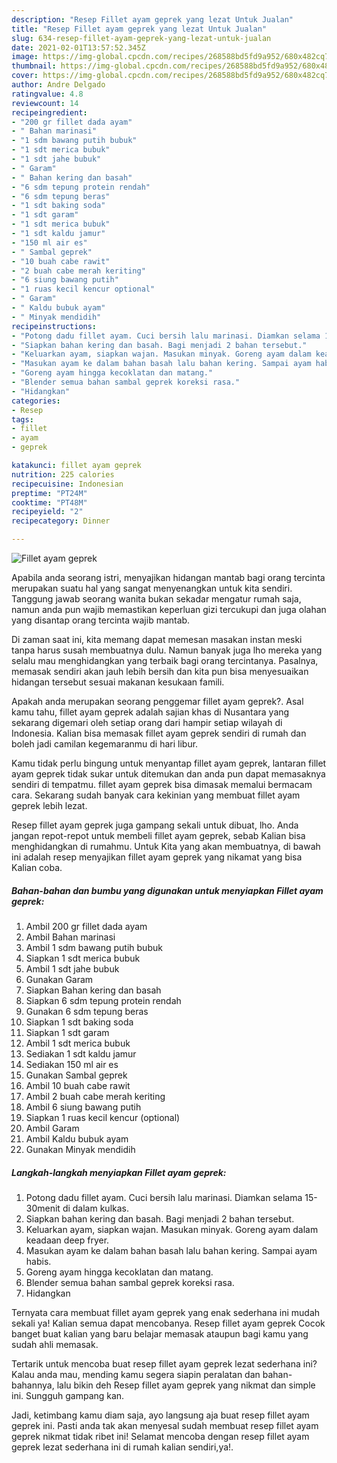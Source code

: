 ```yaml
---
description: "Resep Fillet ayam geprek yang lezat Untuk Jualan"
title: "Resep Fillet ayam geprek yang lezat Untuk Jualan"
slug: 634-resep-fillet-ayam-geprek-yang-lezat-untuk-jualan
date: 2021-02-01T13:57:52.345Z
image: https://img-global.cpcdn.com/recipes/268588bd5fd9a952/680x482cq70/fillet-ayam-geprek-foto-resep-utama.jpg
thumbnail: https://img-global.cpcdn.com/recipes/268588bd5fd9a952/680x482cq70/fillet-ayam-geprek-foto-resep-utama.jpg
cover: https://img-global.cpcdn.com/recipes/268588bd5fd9a952/680x482cq70/fillet-ayam-geprek-foto-resep-utama.jpg
author: Andre Delgado
ratingvalue: 4.8
reviewcount: 14
recipeingredient:
- "200 gr fillet dada ayam"
- " Bahan marinasi"
- "1 sdm bawang putih bubuk"
- "1 sdt merica bubuk"
- "1 sdt jahe bubuk"
- " Garam"
- " Bahan kering dan basah"
- "6 sdm tepung protein rendah"
- "6 sdm tepung beras"
- "1 sdt baking soda"
- "1 sdt garam"
- "1 sdt merica bubuk"
- "1 sdt kaldu jamur"
- "150 ml air es"
- " Sambal geprek"
- "10 buah cabe rawit"
- "2 buah cabe merah keriting"
- "6 siung bawang putih"
- "1 ruas kecil kencur optional"
- " Garam"
- " Kaldu bubuk ayam"
- " Minyak mendidih"
recipeinstructions:
- "Potong dadu fillet ayam. Cuci bersih lalu marinasi. Diamkan selama 15-30menit di dalam kulkas."
- "Siapkan bahan kering dan basah. Bagi menjadi 2 bahan tersebut."
- "Keluarkan ayam, siapkan wajan. Masukan minyak. Goreng ayam dalam keadaan deep fryer."
- "Masukan ayam ke dalam bahan basah lalu bahan kering. Sampai ayam habis."
- "Goreng ayam hingga kecoklatan dan matang."
- "Blender semua bahan sambal geprek koreksi rasa."
- "Hidangkan"
categories:
- Resep
tags:
- fillet
- ayam
- geprek

katakunci: fillet ayam geprek 
nutrition: 225 calories
recipecuisine: Indonesian
preptime: "PT24M"
cooktime: "PT48M"
recipeyield: "2"
recipecategory: Dinner

---
```



![Fillet ayam geprek](https://img-global.cpcdn.com/recipes/268588bd5fd9a952/680x482cq70/fillet-ayam-geprek-foto-resep-utama.jpg)

Apabila anda seorang istri, menyajikan hidangan mantab bagi orang tercinta merupakan suatu hal yang sangat menyenangkan untuk kita sendiri. Tanggung jawab seorang  wanita bukan sekadar mengatur rumah saja, namun anda pun wajib memastikan keperluan gizi tercukupi dan juga olahan yang disantap orang tercinta wajib mantab.

Di zaman  saat ini, kita memang dapat memesan masakan instan meski tanpa harus susah membuatnya dulu. Namun banyak juga lho mereka yang selalu mau menghidangkan yang terbaik bagi orang tercintanya. Pasalnya, memasak sendiri akan jauh lebih bersih dan kita pun bisa menyesuaikan hidangan tersebut sesuai makanan kesukaan famili. 



Apakah anda merupakan seorang penggemar fillet ayam geprek?. Asal kamu tahu, fillet ayam geprek adalah sajian khas di Nusantara yang sekarang digemari oleh setiap orang dari hampir setiap wilayah di Indonesia. Kalian bisa memasak fillet ayam geprek sendiri di rumah dan boleh jadi camilan kegemaranmu di hari libur.

Kamu tidak perlu bingung untuk menyantap fillet ayam geprek, lantaran fillet ayam geprek tidak sukar untuk ditemukan dan anda pun dapat memasaknya sendiri di tempatmu. fillet ayam geprek bisa dimasak memalui bermacam cara. Sekarang sudah banyak cara kekinian yang membuat fillet ayam geprek lebih lezat.

Resep fillet ayam geprek juga gampang sekali untuk dibuat, lho. Anda jangan repot-repot untuk membeli fillet ayam geprek, sebab Kalian bisa menghidangkan di rumahmu. Untuk Kita yang akan membuatnya, di bawah ini adalah resep menyajikan fillet ayam geprek yang nikamat yang bisa Kalian coba.

<!--inarticleads1-->

##### Bahan-bahan dan bumbu yang digunakan untuk menyiapkan Fillet ayam geprek:

1. Ambil 200 gr fillet dada ayam
1. Ambil  Bahan marinasi
1. Ambil 1 sdm bawang putih bubuk
1. Siapkan 1 sdt merica bubuk
1. Ambil 1 sdt jahe bubuk
1. Gunakan  Garam
1. Siapkan  Bahan kering dan basah
1. Siapkan 6 sdm tepung protein rendah
1. Gunakan 6 sdm tepung beras
1. Siapkan 1 sdt baking soda
1. Siapkan 1 sdt garam
1. Ambil 1 sdt merica bubuk
1. Sediakan 1 sdt kaldu jamur
1. Sediakan 150 ml air es
1. Gunakan  Sambal geprek
1. Ambil 10 buah cabe rawit
1. Ambil 2 buah cabe merah keriting
1. Ambil 6 siung bawang putih
1. Siapkan 1 ruas kecil kencur (optional)
1. Ambil  Garam
1. Ambil  Kaldu bubuk ayam
1. Gunakan  Minyak mendidih




<!--inarticleads2-->

##### Langkah-langkah menyiapkan Fillet ayam geprek:

1. Potong dadu fillet ayam. Cuci bersih lalu marinasi. Diamkan selama 15-30menit di dalam kulkas.
1. Siapkan bahan kering dan basah. Bagi menjadi 2 bahan tersebut.
1. Keluarkan ayam, siapkan wajan. Masukan minyak. Goreng ayam dalam keadaan deep fryer.
1. Masukan ayam ke dalam bahan basah lalu bahan kering. Sampai ayam habis.
1. Goreng ayam hingga kecoklatan dan matang.
1. Blender semua bahan sambal geprek koreksi rasa.
1. Hidangkan




Ternyata cara membuat fillet ayam geprek yang enak sederhana ini mudah sekali ya! Kalian semua dapat mencobanya. Resep fillet ayam geprek Cocok banget buat kalian yang baru belajar memasak ataupun bagi kamu yang sudah ahli memasak.

Tertarik untuk mencoba buat resep fillet ayam geprek lezat sederhana ini? Kalau anda mau, mending kamu segera siapin peralatan dan bahan-bahannya, lalu bikin deh Resep fillet ayam geprek yang nikmat dan simple ini. Sungguh gampang kan. 

Jadi, ketimbang kamu diam saja, ayo langsung aja buat resep fillet ayam geprek ini. Pasti anda tak akan menyesal sudah membuat resep fillet ayam geprek nikmat tidak ribet ini! Selamat mencoba dengan resep fillet ayam geprek lezat sederhana ini di rumah kalian sendiri,ya!.

